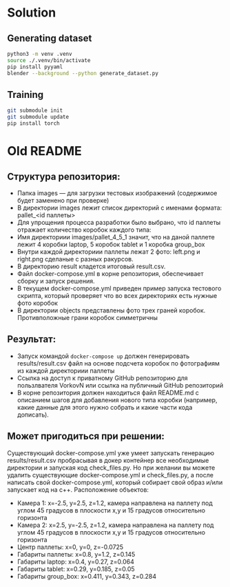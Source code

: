 # Solution
## Generating dataset
```sh
python3 -m venv .venv
source ./.venv/bin/activate
pip install pyyaml
blender --background --python generate_dataset.py
```

## Training
```sh
git submodule init
git submodule update
pip install torch
```

# Old README
## Структура репозитория:
* Папка images — для загрузки тестовых изображений (содержимое будет заменено при проверке) 
* В директории images лежит список директорий с именами формата: pallet_<id паллеты>
* Для упрощения процесса разработки было выбрано, что id паллеты отражает количество коробок каждого типа:
* Имя директориии images/pallet_4_5_1 значит, что на даной паллете лежит 4 коробки laptop, 5 коробок tablet и 1 коробка group_box
* Внутри каждой директориии паллеты лежат 2 фото: left.png и right.png сделаные с разных ракурсов.
* В директорию result кладется итоговый result.csv.
* Файл docker-compose.yml в корне репозитория, обеспечивает сборку и запуск решения.
* В текущем docker-compose.yml приведен пример запуска тестового скрипта, который проверяет что во всех директориях есть нужные фото коробок
* В директории objects представлены фото трех граней коробок. Противположные грани коробок симметричны

## Результат:
* Запуск командой `docker-compose up` должен генерировать results/result.csv файл на основе подсчета коробок по фотографиям из каждой директориии паллеты
* Ссылка на доступ к приватному GitHub репозиторию для пользлвателя VorkovN или ссылка на публичный GitHub репозиторий
* В корне репозитория должен находиться файл README.md с описанием шагов для добавления нового типа коробки (например, какие данные для этого нужно собрать и какие части кода дописать).

## Может пригодиться при решении:
Существующий docker-compose.yml уже умеет запускать генерацию results/result.csv пробрасывая в докер контейнер все необходимые директории и запуская код check_files.py.
Но при желании вы можете удалить существующие docker-compose.yml и check_files.py, а после написать свой docker-compose.yml, который собирает свой образ и/или запускает код на с++.
Расположение объектов:
* Камера 1: x=-2.5, y=2.5, z=1.2, камера направлена на паллету под углом 45 градусов в плоскости x,y и 15 градусов относительно горизонта
* Камера 2: x=2.5, y=-2.5, z=1.2, камера направлена на паллету под углом 45 градусов в плоскости x,y и 15 градусов относительно горизонта
* Центр паллеты: x=0, y=0, z=-0.0725
* Габариты паллеты: x=0.8, y=1.2, z=0.145
* Габариты laptop: x=0.4, y=0.27, z=0.064
* Габариты tablet: x=0.29, y=0.185, z=0.05
* Габариты group_box: x=0.411, y=0.343, z=0.284
